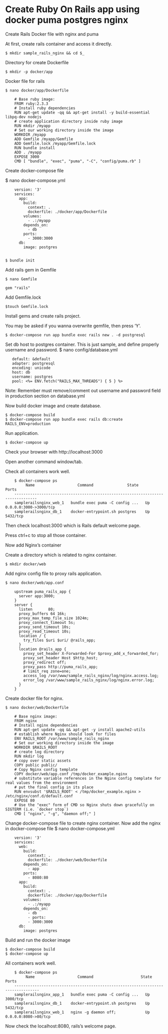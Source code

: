 # Create Ruby On Rails app using docker puma postgres nginx 

Create Rails Docker file with nginx and puma

At first, create rails container and access it directly.
	
	$ mkdir sample_rails_nginx && cd $_

Directory for create Dockerfile

	$ mkdir -p docker/app

Docker file for rails

	$ nano docker/app/Dockerfile

		# Base ruby image:
		FROM ruby:2.3.3
		# Install ruby dependencies
		RUN apt-get update -qq && apt-get install -y build-essential libpq-dev nodejs
		# create application directory inside ruby image
		RUN mkdir /myapp
		# Set our working directory inside the image
		WORKDIR /myapp
		ADD Gemfile /myapp/Gemfile
		ADD Gemfile.lock /myapp/Gemfile.lock
		RUN bundle install
		ADD . /myapp
		EXPOSE 3000
		CMD [ "bundle", "exec", "puma", "-C", "config/puma.rb" ]

Create docker-compose file

$ nano docker-compose.yml
	
		version: '3'
		services:
		  app:
		    build:
		      context: .
		      dockerfile: ./docker/app/Dockerfile
		    volumes:
		      - .:/myapp
		    depends_on:
		      - db
		    ports:
		      - 3000:3000
		  db:
		    image: postgres


	$ bundle init

Add rails gem in Gemfile 

	$ nano Gemfile

	gem "rails"

Add Gemfile.lock

	$touch Gemfile.lock

Install gems and create rails project.

You may be asked if you wanna overwrite gemfile, then press ‘Y’.

	$ docker-compose run app bundle exec rails new . -d postgresql

Set db host to postgres container.
This is just sample, and define properly username and password.
	$ nano config/database.yml

	   default: &default
	   adapter: postgresql
	   encoding: unicode
	   host: db
	   username: postgres
	   pool: <%= ENV.fetch("RAILS_MAX_THREADS") { 5 } %>

Note: Remember must remove/comment out username and password field in production section on database.yml

Now build docker image and create database.

	$ docker-compose build
	$ docker-compose run app bundle exec rails db:create RAILS_ENV=production

Run application.

	$ docker-compose up

Check your browser with http://localhost:3000 

Open another command window/tab.

Check all containers work well.
	

		$ docker-compose ps
		     Name                   Command               State           Ports
		--------------------------------------------------------------------------------
		samplerailsnginx_web_1   bundle exec puma -C config ...   Up      0.0.0.0:3000->3000/tcp
		samplerailsnginx_db_1    docker-entrypoint.sh postgres    Up      5432/tcp

Then check localhost:3000 which is Rails default welcome page.

Press ctrl+c to stop all those container.

Now add Nginx’s container

Create a directory which is related to nginx container.

	$ mkdir docker/web

Add nginx config file to proxy rails application.

	$ nano docker/web/app.conf

		upstream puma_rails_app {
		  server app:3000;
		}
		server {
		  listen       80;
		  proxy_buffers 64 16k;
		  proxy_max_temp_file_size 1024m;
		  proxy_connect_timeout 5s;
		  proxy_send_timeout 10s;
		  proxy_read_timeout 10s;
		  location / {
		    try_files $uri $uri/ @rails_app;
		  }
		  location @rails_app {
		    proxy_set_header X-Forwarded-For $proxy_add_x_forwarded_for;
		    proxy_set_header Host $http_host;
		    proxy_redirect off;
		    proxy_pass http://puma_rails_app;
		    # limit_req zone=one;
		    access_log /var/www/sample_rails_nginx/log/nginx.access.log;
		    error_log /var/www/sample_rails_nginx/log/nginx.error.log;
		  }
		}

Create docker file for nginx.

	$ nano docker/web/Dockerfile
	
		# Base nginx image:
		FROM nginx
		# Install nginx dependencies
		RUN apt-get update -qq && apt-get -y install apache2-utils
		# establish where Nginx should look for files
		ENV RAILS_ROOT /var/www/sample_rails_nginx
		# Set our working directory inside the image
		WORKDIR $RAILS_ROOT
		# create log directory
		RUN mkdir log
		# copy over static assets
		COPY public public/
		# Copy Nginx config template
		COPY docker/web/app.conf /tmp/docker_example.nginx
		# substitute variable references in the Nginx config template for real values from the environment
		# put the final config in its place
		RUN envsubst '$RAILS_ROOT' < /tmp/docker_example.nginx > /etc/nginx/conf.d/default.conf
		EXPOSE 80
		# Use the "exec" form of CMD so Nginx shuts down gracefully on SIGTERM (i.e. `docker stop`)
		CMD [ "nginx", "-g", "daemon off;" ]

Change docker-compose file to create nginx container.
Now add the nginx in docker-compose file
	$ nano docker-compose.yml


		version: '3'
		services:
		  web:
		    build:
		      context: .
		      dockerfile: ./docker/web/Dockerfile
		    depends_on:
		      - app
		    ports:
		      - 8080:80
		  app:
		    build:
		      context: .
		      dockerfile: ./docker/app/Dockerfile
		    volumes:
		      - .:/myapp
		    depends_on:
		      - db
			  - ports:
		      - 3000:3000
		  db:
		    image: postgres

Build and run the docker image

	$ docker-compose build
	$ docker-compose up

All containers work well.

		$ docker-compose ps
		     Name                   Command                     State          Ports
		---------------------------------------------------------------------------------
		samplerailsnginx_app_1   bundle exec puma -C config ...   Up     	 3000/tcp
		samplerailsnginx_db_1    docker-entrypoint.sh postgres    Up      	 5432/tcp
		samplerailsnginx_web_1   nginx -g daemon off;             Up       	 0.0.0.0:8080->80/tcp

Now check the localhost:8080, rails’s welcome page.

